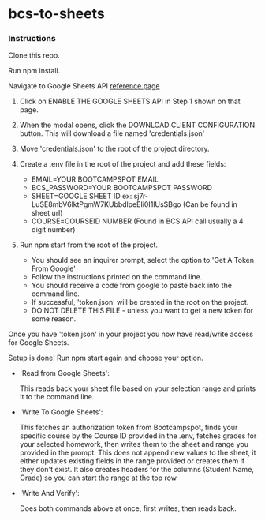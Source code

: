 # bcs-to-sheets

### Instructions

Clone this repo.

Run npm install.

Navigate to Google Sheets API [reference page](https://developers.google.com/sheets/api/quickstart/nodejs)

1. Click on ENABLE THE GOOGLE SHEETS API in Step 1 shown on that page.
2. When the modal opens, click the DOWNLOAD CLIENT CONFIGURATION button. This will download a file named 'credentials.json'
3. Move 'credentials.json' to the root of the project directory.

4. Create a .env file in the root of the project and add these fields:

   - EMAIL=YOUR BOOTCAMPSPOT EMAIL
   - BCS_PASSWORD=YOUR BOOTCAMPSPOT PASSWORD
   - SHEET=GOOGLE SHEET ID ex: sj7r-LuSE8mbV6lktPgmW7KUbbdlpeEIi0I1lUsSBgo (Can be found in sheet url)
   - COURSE=COURSEID NUMBER (Found in BCS API call usually a 4 digit number)

5. Run npm start from the root of the project.

   - You should see an inquirer prompt, select the option to 'Get A Token From Google'
   - Follow the instructions printed on the command line.
   - You should receive a code from google to paste back into the command line.
   - If successful, 'token.json' will be created in the root on the project.
   - DO NOT DELETE THIS FILE - unless you want to get a new token for some reason.

Once you have 'token.json' in your project you now have read/write access for Google Sheets.

Setup is done! Run npm start again and choose your option.

- 'Read from Google Sheets':

  This reads back your sheet file based on your selection range and prints it to the command line.

- 'Write To Google Sheets':

  This fetches an authorization token from Bootcampspot, finds your specific course by the Course ID provided in the .env, fetches grades for your selected homework, then writes them to the sheet and range you provided in the prompt. This does not append new values to the sheet, it either updates existing fields in the range provided or creates them if they don't exist. It also creates headers for the columns (Student Name, Grade) so you can start the range at the top row.

- 'Write And Verify':

  Does both commands above at once, first writes, then reads back.
